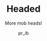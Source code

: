 ---
layout: post
title:  "Headed"
subtitle: "More mob heads!"
permalink: /post/headed

author-image: /assets/team-members/pr_ib.png
author: "pr_ib"

header-image: /assets/post-images/headed.png

links:
  CurseForge: https://curseforge.com/minecraft/mc-mods/headed
  Modrinth: https://modrinth.com/mod/headed

main-text: "Headed is a mod which adds more mob heads to the game. Heads are acquired by killing charged creepers, just like in normal Minecraft."
---